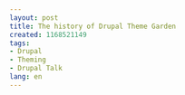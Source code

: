 ```yaml
---
layout: post
title: The history of Drupal Theme Garden
created: 1168521149
tags:
- Drupal
- Theming
- Drupal Talk
lang: en
---
```


